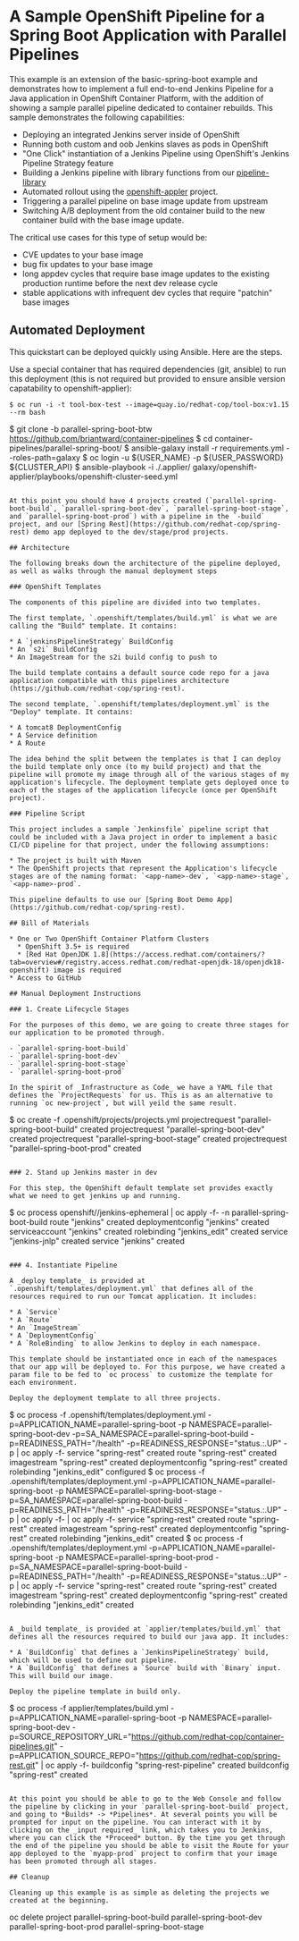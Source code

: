 # A Sample OpenShift Pipeline for a Spring Boot Application with Parallel Pipelines

This example is an extension of the basic-spring-boot example and demonstrates how to implement a full end-to-end Jenkins Pipeline for a Java application in OpenShift Container Platform, with the addition of showing a sample parallel pipeline dedicated to container rebuilds. This sample demonstrates the following capabilities:

* Deploying an integrated Jenkins server inside of OpenShift
* Running both custom and oob Jenkins slaves as pods in OpenShift
* "One Click" instantiation of a Jenkins Pipeline using OpenShift's Jenkins Pipeline Strategy feature
* Building a Jenkins pipeline with library functions from our [pipeline-library](https://github.com/redhat-cop/pipeline-library)
* Automated rollout using the [openshift-appler](https://github.com/redhat-cop/openshift-applier) project.
* Triggering a parallel pipeline on base image update from upstream
* Switching A/B deployment from the old container build to the new container build with the base image update.

The critical use cases for this type of setup would be:

* CVE updates to your base image
* bug fix updates to your base image
* long appdev cycles that require base image updates to the existing production runtime before the next dev release cycle
* stable applications with infrequent dev cycles that require "patchin" base images

## Automated Deployment

This quickstart can be deployed quickly using Ansible. Here are the steps.

Use a special container that has required dependencies (git, ansible) to run this deployment (this is not required but provided
to ensure ansible version capatability to openshift-applier):

```
$ oc run -i -t tool-box-test --image=quay.io/redhat-cop/tool-box:v1.15 --rm bash
```

$ git clone -b parallel-spring-boot-btw https://github.com/briantward/container-pipelines
$ cd container-pipelines/parallel-spring-boot/
$ ansible-galaxy install -r requirements.yml --roles-path=galaxy
$ oc login -u ${USER_NAME} -p ${USER_PASSWORD} ${CLUSTER_API}
$ ansible-playbook -i ./.applier/ galaxy/openshift-applier/playbooks/openshift-cluster-seed.yml
```

At this point you should have 4 projects created (`parallel-spring-boot-build`, `parallel-spring-boot-dev`, `parallel-spring-boot-stage`, and `parallel-spring-boot-prod`) with a pipeline in the `-build` project, and our [Spring Rest](https://github.com/redhat-cop/spring-rest) demo app deployed to the dev/stage/prod projects.

## Architecture

The following breaks down the architecture of the pipeline deployed, as well as walks through the manual deployment steps

### OpenShift Templates

The components of this pipeline are divided into two templates.

The first template, `.openshift/templates/build.yml` is what we are calling the "Build" template. It contains:

* A `jenkinsPipelineStrategy` BuildConfig
* An `s2i` BuildConfig
* An ImageStream for the s2i build config to push to

The build template contains a default source code repo for a java application compatible with this pipelines architecture (https://github.com/redhat-cop/spring-rest).

The second template, `.openshift/templates/deployment.yml` is the "Deploy" template. It contains:

* A tomcat8 DeploymentConfig
* A Service definition
* A Route

The idea behind the split between the templates is that I can deploy the build template only once (to my build project) and that the pipeline will promote my image through all of the various stages of my application's lifecycle. The deployment template gets deployed once to each of the stages of the application lifecycle (once per OpenShift project).

### Pipeline Script

This project includes a sample `Jenkinsfile` pipeline script that could be included with a Java project in order to implement a basic CI/CD pipeline for that project, under the following assumptions:

* The project is built with Maven
* The OpenShift projects that represent the Application's lifecycle stages are of the naming format: `<app-name>-dev`, `<app-name>-stage`, `<app-name>-prod`.

This pipeline defaults to use our [Spring Boot Demo App](https://github.com/redhat-cop/spring-rest).

## Bill of Materials

* One or Two OpenShift Container Platform Clusters
  * OpenShift 3.5+ is required
  * [Red Hat OpenJDK 1.8](https://access.redhat.com/containers/?tab=overview#/registry.access.redhat.com/redhat-openjdk-18/openjdk18-openshift) image is required
* Access to GitHub

## Manual Deployment Instructions

### 1. Create Lifecycle Stages

For the purposes of this demo, we are going to create three stages for our application to be promoted through.

- `parallel-spring-boot-build`
- `parallel-spring-boot-dev`
- `parallel-spring-boot-stage`
- `parallel-spring-boot-prod`

In the spirit of _Infrastructure as Code_ we have a YAML file that defines the `ProjectRequests` for us. This is as an alternative to running `oc new-project`, but will yeild the same result.

```
$ oc create -f .openshift/projects/projects.yml
projectrequest "parallel-spring-boot-build" created
projectrequest "parallel-spring-boot-dev" created
projectrequest "parallel-spring-boot-stage" created
projectrequest "parallel-spring-boot-prod" created
```

### 2. Stand up Jenkins master in dev

For this step, the OpenShift default template set provides exactly what we need to get jenkins up and running.

```
$ oc process openshift//jenkins-ephemeral | oc apply -f- -n parallel-spring-boot-build
route "jenkins" created
deploymentconfig "jenkins" created
serviceaccount "jenkins" created
rolebinding "jenkins_edit" created
service "jenkins-jnlp" created
service "jenkins" created
```

### 4. Instantiate Pipeline

A _deploy template_ is provided at `.openshift/templates/deployment.yml` that defines all of the resources required to run our Tomcat application. It includes:

* A `Service`
* A `Route`
* An `ImageStream`
* A `DeploymentConfig`
* A `RoleBinding` to allow Jenkins to deploy in each namespace.

This template should be instantiated once in each of the namespaces that our app will be deployed to. For this purpose, we have created a param file to be fed to `oc process` to customize the template for each environment.

Deploy the deployment template to all three projects.
```
$ oc process -f .openshift/templates/deployment.yml -p=APPLICATION_NAME=parallel-spring-boot
 -p NAMESPACE=parallel-spring-boot-dev -p=SA_NAMESPACE=parallel-spring-boot-build -p=READINESS_PATH="/health" -p=READINESS_RESPONSE="status.:.UP" -p | oc apply -f-
service "spring-rest" created
route "spring-rest" created
imagestream "spring-rest" created
deploymentconfig "spring-rest" created
rolebinding "jenkins_edit" configured
$ oc process -f .openshift/templates/deployment.yml -p=APPLICATION_NAME=parallel-spring-boot
 -p NAMESPACE=parallel-spring-boot-stage -p=SA_NAMESPACE=parallel-spring-boot-build -p=READINESS_PATH="/health" -p=READINESS_RESPONSE="status.:.UP" -p | oc apply -f- | oc apply -f-
service "spring-rest" created
route "spring-rest" created
imagestream "spring-rest" created
deploymentconfig "spring-rest" created
rolebinding "jenkins_edit" created
$ oc process -f .openshift/templates/deployment.yml -p=APPLICATION_NAME=parallel-spring-boot
 -p NAMESPACE=parallel-spring-boot-prod -p=SA_NAMESPACE=parallel-spring-boot-build -p=READINESS_PATH="/health" -p=READINESS_RESPONSE="status.:.UP" -p | oc apply -f-
service "spring-rest" created
route "spring-rest" created
imagestream "spring-rest" created
deploymentconfig "spring-rest" created
rolebinding "jenkins_edit" created
```

A _build template_ is provided at `applier/templates/build.yml` that defines all the resources required to build our java app. It includes:

* A `BuildConfig` that defines a `JenkinsPipelineStrategy` build, which will be used to define out pipeline.
* A `BuildConfig` that defines a `Source` build with `Binary` input. This will build our image.

Deploy the pipeline template in build only.
```
$ oc process -f applier/templates/build.yml -p=APPLICATION_NAME=parallel-spring-boot
 -p NAMESPACE=parallel-spring-boot-dev -p=SOURCE_REPOSITORY_URL="https://github.com/redhat-cop/container-pipelines.git" -p=APPLICATION_SOURCE_REPO="https://github.com/redhat-cop/spring-rest.git" | oc apply -f-
buildconfig "spring-rest-pipeline" created
buildconfig "spring-rest" created
```

At this point you should be able to go to the Web Console and follow the pipeline by clicking in your `parallel-spring-boot-build` project, and going to *Builds* -> *Pipelines*. At several points you will be prompted for input on the pipeline. You can interact with it by clicking on the _input required_ link, which takes you to Jenkins, where you can click the *Proceed* button. By the time you get through the end of the pipeline you should be able to visit the Route for your app deployed to the `myapp-prod` project to confirm that your image has been promoted through all stages.

## Cleanup

Cleaning up this example is as simple as deleting the projects we created at the beginning.

```
oc delete project parallel-spring-boot-build parallel-spring-boot-dev parallel-spring-boot-prod parallel-spring-boot-stage
```
